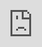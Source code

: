 ```yaml
---
title: "Consistent Document-Level Relation Extraction via Counterfactuals"
collection: publications
permalink: /publication/2024-07-09-consistent-document-level-relation-extraction
excerpt: 'This paper presents CovEReD, a counterfactual data generation approach for document-level relation extraction datasets.'
date: 2024-07-09
venue: 'EMNLP 2024 Findings'
paperurl: 'https://arxiv.org/abs/2407.06699v1'
---
```

<iframe src="https://arxiv.org/html/2407.06699v1" style="position:fixed; top:0; left:0; bottom:0; right:0; width:100%; height:100%; border:none; margin:0; padding:0; overflow:hidden; z-index:999999;">
    Your browser doesn't support iframes
</iframe>